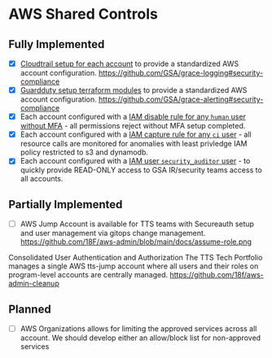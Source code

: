 # AWS Shared Controls

## Fully Implemented
- [x] [Cloudtrail setup for each account](https://github.com/18F/aws-admin/blob/0e05448981a8d41f309fe6786280d603f4f5c70b/terraform/modules/account_setup/main.tf#L184-L215) to provide a standardized AWS account configuration. https://github.com/GSA/grace-logging#security-compliance
- [x] [Guardduty setup terraform modules](https://github.com/18F/aws-admin/blob/0e05448981a8d41f309fe6786280d603f4f5c70b/terraform/modules/account_setup/main.tf#L171-L182) to provide a standardized AWS account configuration. https://github.com/GSA/grace-alerting#security-compliance
- [x] Each account configured with a [IAM disable rule for any `human` user without MFA](https://github.com/18F/aws-admin/blob/0e05448981a8d41f309fe6786280d603f4f5c70b/terraform/modules/account_setup/main.tf#L30-L41) - all permissions reject without MFA setup completed.
- [x] Each account configured with a [IAM capture rule for any `ci` user](https://github.com/18F/aws-admin/blob/0e05448981a8d41f309fe6786280d603f4f5c70b/terraform/modules/account_setup/main.tf#L44-L135) - all resource calls are monitored for anomalies with least privledge IAM policy restricted to s3 and dynamodb.
- [x] Each account configured with a [IAM user `security_auditor` user](https://github.com/18F/aws-admin/blob/0e05448981a8d41f309fe6786280d603f4f5c70b/terraform/modules/account_setup/main.tf#L145-L169) - to quickly provide READ-ONLY access to GSA IR/security teams access to all accounts.

## Partially Implemented 
- [ ] AWS Jump Account is available for TTS teams with Secureauth setup and user management via gitops change management.
https://github.com/18F/aws-admin/blob/main/docs/assume-role.png

Consolidated User Authentication and Authorization
The TTS Tech Portfolio manages a single AWS tts-jump account where all users and their roles on program-level accounts are centrally managed. https://github.com/18f/aws-admin-cleanup

## Planned
- [ ] AWS Organizations allows for limiting the approved services across all account. We should develop either an allow/block list for non-approved services